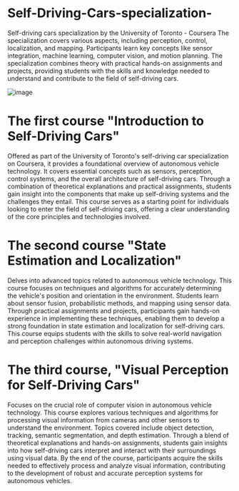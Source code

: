# Self-Driving-Cars-specialization-
Self-driving cars specialization by the University of Toronto - Coursera
The specialization covers various aspects, including perception, control, localization, and mapping. Participants learn key concepts like sensor integration, machine learning, computer vision, and motion planning. The specialization combines theory with practical hands-on assignments and projects, providing students with the skills and knowledge needed to understand and contribute to the field of self-driving cars.

![image](https://github.com/HayLahav/Self-Driving-Cars-specialization-/assets/111200362/bf9193b3-ba4b-4e64-873d-6fb893956521)

# The first course "Introduction to Self-Driving Cars"
Offered as part of the University of Toronto's self-driving car specialization on Coursera, it provides a foundational overview of autonomous vehicle technology. It covers essential concepts such as sensors, perception, control systems, and the overall architecture of self-driving cars. Through a combination of theoretical explanations and practical assignments, students gain insight into the components that make up self-driving systems and the challenges they entail. This course serves as a starting point for individuals looking to enter the field of self-driving cars, offering a clear understanding of the core principles and technologies involved.

# The second course "State Estimation and Localization" 
Delves into advanced topics related to autonomous vehicle technology. This course focuses on techniques and algorithms for accurately determining the vehicle's position and orientation in the environment. Students learn about sensor fusion, probabilistic methods, and mapping using sensor data. Through practical assignments and projects, participants gain hands-on experience in implementing these techniques, enabling them to develop a strong foundation in state estimation and localization for self-driving cars. This course equips students with the skills to solve real-world navigation and perception challenges within autonomous driving systems.

# The third course, "Visual Perception for Self-Driving Cars"  
Focuses on the crucial role of computer vision in autonomous vehicle technology. This course explores various techniques and algorithms for processing visual information from cameras and other sensors to understand the environment. Topics covered include object detection, tracking, semantic segmentation, and depth estimation. Through a blend of theoretical explanations and hands-on assignments, students gain insights into how self-driving cars interpret and interact with their surroundings using visual data. By the end of the course, participants acquire the skills needed to effectively process and analyze visual information, contributing to the development of robust and accurate perception systems for autonomous vehicles.
